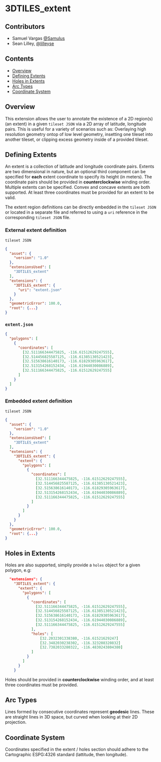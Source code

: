 # 3DTILES_extent

## Contributors

* Samuel Vargas [@Samulus](https://github.com/Samulus)
* Sean Lilley, [@lilleyse](https://github.com/lilleyse)

## Contents

* [Overview](#overview)
* [Defining Extents](#defining-extents)
* [Holes in Extents](#holes-in-extents)
* [Arc Types](#arc-types)
* [Coordinate System](#coordinate-system)

## Overview

This extension allows the user to annotate the existence of a 2D region(s) (an extent) in a given `tileset JSON` via a 2D array of latitude, longitude pairs. This is useful for a variety of scenarios such as: Overlaying high resolution geometry ontop of low level geometry, insetting one tileset into another tileset, or clipping excess geometry inside of a provided tileset.

## Defining Extents

An extent is a collection of latitude and longitude coordinate pairs. Extents are two dimensional in nature, but an optional third component can be specified for **each** extent coordinate to specify its height (in meters). The coordinate pairs should be provided in **counterclockwise** winding order. Multiple extents can be specified. Convex and concave extents are both supported. At least three coordinates must be provided for an extent to be valid.

The extent region definitions can be directly embedded in the `tileset JSON` or located in a separate file and referred to using a `uri` reference in the corresponding `tileset JSON` file.

### External extent definition

`tileset JSON`

```json
{
  "asset": {
    "version": "1.0"
  },
  "extensionsUsed": [
    "3DTILES_extent"
  ],
  "extensions": {
    "3DTILES_extent": {
      "uri": "extent.json"
    }
  },
  "geometricError": 100.0,
  "root": {...}
}
```

### `extent.json`

```json
{
  "polygons": [
    {
      "coordinates": [
        [32.511166344475825, -116.61512629247555],
        [32.514456825587125, -116.61385130521423],
        [32.515638616140173, -116.61829305963617],
        [32.513154268152434, -116.61944030086889],
        [32.511166344475825, -116.61512629247555]
      ]
    }
  ]
}
```

### Embedded extent definition

`tileset JSON`

```json
{
  "asset": {
    "version": "1.0"
  },
  "extensionsUsed": [
    "3DTILES_extent"
  ],
  "extensions": {
    "3DTILES_extent": {
      "extent": {
        "polygons": [
          {
            "coordinates": [
              [32.511166344475825, -116.61512629247555],
              [32.514456825587125, -116.61385130521423],
              [32.515638616140173, -116.61829305963617],
              [32.513154268152434, -116.61944030086889],
              [32.511166344475825, -116.61512629247555]
            ]
          }
        ]
      }
    }
  },
  "geometricError": 100.0,
  "root": {...}
}
```

## Holes in Extents

Holes are also supported, simpliy provide a `holes` object for a given polygon, e.g:

```json
  "extensions": {
    "3DTILES_extent": {
      "extent": {
        "polygons": [
          {
            "coordinates": [
              [32.511166344475825, -116.61512629247555],
              [32.514456825587125, -116.61385130521423],
              [32.515638616140173, -116.61829305963617],
              [32.513154268152434, -116.61944030086889],
              [32.511166344475825, -116.61512629247555]
            ],
            "holes": [
                [32.2032301338380, -116.61521629247]
                [32.3482030238302, -116.323208320832]
                [32.7382033280322, -116.4830243804380]
            ]
          }
        ]
      }
    }
```

Holes should be provided in **counterclockwise** winding order, and at least three coordinates must be provided.

## Arc Types

Lines formed by consecutive coordinates represent **geodesic** lines. These are straight lines in 3D space, but curved when looking at their 2D projection.

## Coordinate System

Coordinates specified in the extent / holes section should adhere to the Cartographic ESPG:4326 standard (lattitude, then longitude).
